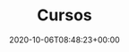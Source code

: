 ---
title : "Cursos"
description: "En esta sección podrás encontrar una descripción más detallada de los temas que se tocarán en algunas de los cursos que llevarás. Si lo que buscas es material de estudio, dirígite a la sección de \"Guías\"."
lead: "En los últimos meses hemos ido publicando varios cursos, estos comprenden principalmente los temas que verás en clase. Todavía no hemos terminado con ellos. A lo largo del año haremos varias actualizaciones en respuesta a los comentarios que recibiremos de ustedes. Si lo que buscas es material de estudio, dirígite a la sección de \"Guías\"."
date: 2020-10-06T08:48:23+00:00
lastmod:
  - :git
  - lastmod
  - date
  - publishDate
draft: false
images: []
alias: ["/cursos/introduccion"]
math: false
---